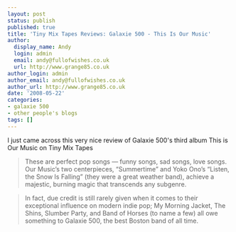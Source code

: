 ```yaml
---
layout: post
status: publish
published: true
title: 'Tiny Mix Tapes Reviews: Galaxie 500 - This Is Our Music'
author:
  display_name: Andy
  login: admin
  email: andy@fullofwishes.co.uk
  url: http://www.grange85.co.uk
author_login: admin
author_email: andy@fullofwishes.co.uk
author_url: http://www.grange85.co.uk
date: '2008-05-22'
categories:
- galaxie 500
- other people's blogs
tags: []
---
```

<p>I just came across this very nice review of Galaxie 500's third album This is Our Music on <span class="removed_link" title="http://www.tinymixtapes.com/Galaxie-500,6073">Tiny Mix Tapes</span></p>
<blockquote><p>These are perfect pop songs — funny songs, sad songs, love songs. Our Music’s two centerpieces, “Summertime” and Yoko Ono’s “Listen, the Snow Is Falling” (they were a great weather band), achieve a majestic, burning magic that transcends any subgenre.</p></blockquote>
<blockquote><p>In fact, due credit is still rarely given when it comes to their exceptional influence on modern indie pop; My Morning Jacket, The Shins, Slumber Party, and Band of Horses (to name a few) all owe something to Galaxie 500, the best Boston band of all time.</p></blockquote>
